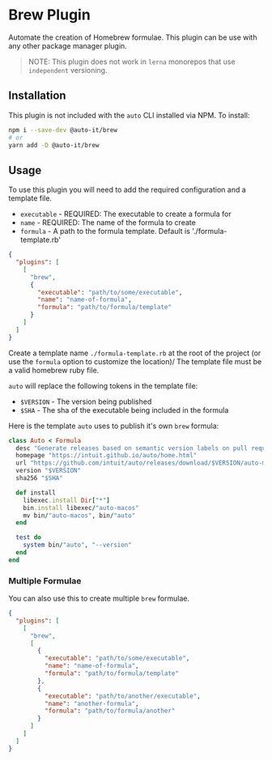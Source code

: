 # Brew Plugin

Automate the creation of Homebrew formulae.
This plugin can be use with any other package manager plugin.

> NOTE: This plugin does not work in `lerna` monorepos that use `independent` versioning.

## Installation

This plugin is not included with the `auto` CLI installed via NPM. To install:

```bash
npm i --save-dev @auto-it/brew
# or
yarn add -D @auto-it/brew
```

## Usage

To use this plugin you will need to add the required configuration and a template file.

- `executable` - REQUIRED: The executable to create a formula for
- `name` - REQUIRED: The name of the formula to create
- `formula` - A path to the formula template. Default is './formula-template.rb'

```json
{
  "plugins": [
    [
      "brew",
      {
        "executable": "path/to/some/executable",
        "name": "name-of-formula",
        "formula": "path/to/formula/template"
      }
    ]
  ]
}
```

Create a template name `./formula-template.rb` at the root of the project (or use the `formula` option to customize the location)/
The template file must be a valid homebrew ruby file.

`auto` will replace the following tokens in the template file:

- `$VERSION` - The version being published
- `$SHA` - The sha of the executable being included in the formula

Here is the template `auto` uses to publish it's own `brew` formula:

```ruby
class Auto < Formula
  desc "Generate releases based on semantic version labels on pull requests."
  homepage "https://intuit.github.io/auto/home.html"
  url "https://github.com/intuit/auto/releases/download/$VERSION/auto-macos.gz"
  version "$VERSION"
  sha256 "$SHA"

  def install
    libexec.install Dir["*"]
    bin.install libexec/"auto-macos"
    mv bin/"auto-macos", bin/"auto"
  end

  test do
    system bin/"auto", "--version"
  end
end
```

### Multiple Formulae

You can also use this to create multiple `brew` formulae.

```json
{
  "plugins": [
    [
      "brew",
      [
        {
          "executable": "path/to/some/executable",
          "name": "name-of-formula",
          "formula": "path/to/formula/template"
        },
        {
          "executable": "path/to/another/executable",
          "name": "another-formula",
          "formula": "path/to/formula/another"
        }
      ]
    ]
  ]
}
```
